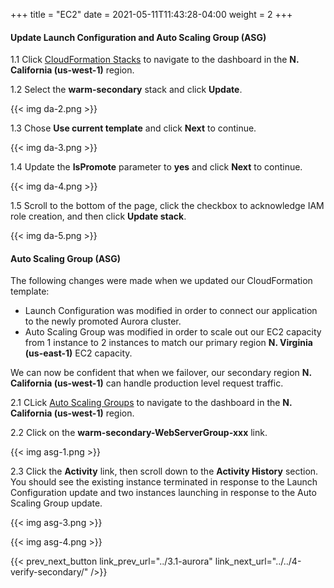 +++
title = "EC2"
date =  2021-05-11T11:43:28-04:00
weight = 2
+++

#### Update Launch Configuration and Auto Scaling Group (ASG)

1.1 Click [CloudFormation Stacks](https://console.aws.amazon.com/cloudformation/home?region=us-west-1#/stacks/) to navigate to the dashboard in the **N. California (us-west-1)** region.

1.2 Select the **warm-secondary** stack and click **Update**.

{{< img da-2.png >}}

1.3 Chose **Use current template** and click **Next** to continue.

{{< img da-3.png >}}

1.4 Update the **IsPromote** parameter to **yes** and click **Next** to continue.

{{< img da-4.png >}}

1.5 Scroll to the bottom of the page, click the checkbox to acknowledge IAM role creation, and then click **Update stack**.

{{< img da-5.png >}}

#### Auto Scaling Group (ASG)

The following changes were made when we updated our CloudFormation template:
- Launch Configuration was modified in order to connect our application to the newly promoted Aurora cluster.
- Auto Scaling Group was modified in order to scale out our EC2 capacity from 1 instance to 2 instances to match our primary region **N. Virginia (us-east-1)** EC2 capacity.

We can now be confident that when we failover, our secondary region **N. California (us-west-1)** can handle production level request traffic.

2.1 CLick [Auto Scaling Groups](https://us-west-1.console.aws.amazon.com/ec2/v2/home?region=us-west-1#AutoScalingGroups:) to navigate to the dashboard in the **N. California (us-west-1)** region.

2.2 Click on the **warm-secondary-WebServerGroup-xxx** link.

{{< img asg-1.png >}}

2.3 Click the **Activity** link, then scroll down to the **Activity History** section.  You should see the existing instance terminated in response to the Launch Configuration update and two instances launching in response to the Auto Scaling Group update.

{{< img asg-3.png >}}

{{< img asg-4.png >}}


{{< prev_next_button link_prev_url="../3.1-aurora" link_next_url="../../4-verify-secondary/" />}}

